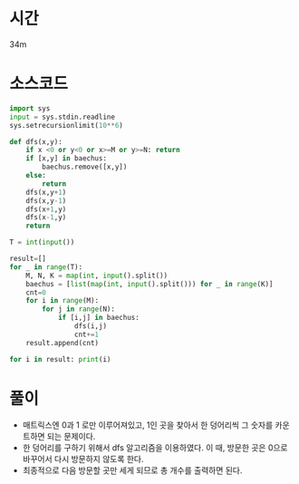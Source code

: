 # 시간
34m
# 소스코드
```python
import sys 
input = sys.stdin.readline
sys.setrecursionlimit(10**6)

def dfs(x,y):
    if x <0 or y<0 or x>=M or y>=N: return 
    if [x,y] in baechus:
        baechus.remove([x,y])
    else:
        return 
    dfs(x,y+1)
    dfs(x,y-1)
    dfs(x+1,y)
    dfs(x-1,y)
    return 

T = int(input())

result=[]
for _ in range(T):
    M, N, K = map(int, input().split())
    baechus = [list(map(int, input().split())) for _ in range(K)]
    cnt=0
    for i in range(M):
        for j in range(N):
            if [i,j] in baechus:
                dfs(i,j)
                cnt+=1
    result.append(cnt)

for i in result: print(i)
```
# 풀이
- 매트릭스엔 0과 1 로만 이루어져있고, 1인 곳을 찾아서 한 덩어리씩 그 숫자를 카운트하면 되는 문제이다. 
- 한 덩어리를 구하기 위해서 dfs 알고리즘을 이용하였다. 이 때, 방문한 곳은 0으로 바꾸어서 다시 방문하지 않도록 한다. 
- 최종적으로 다음 방문할 곳만 세게 되므로 총 개수를 출력하면 된다. 

